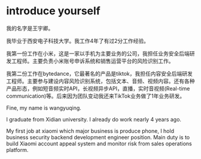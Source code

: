 # introduce yourself

我的名字是王宇卿。

我毕业于西安电子科技大学。我工作4年了有过2分工作经验。

我第一份工作在小米，这是一家以手机为主要业务的公司，我担任业务安全后端研发工程师。主要负责小米账号申诉系统和销售运营平台的风险识别工作。

我第二份工作在bytedance，它最著名的产品是tiktok，我担任内容安全后端研发工程师。主要参与建设内容风险识别系统，包括文本、音频、视频内容。还有各种产品形态，例如短音频实时API，长视频异步API，直播，实时音视频(Real-time communication)等。后来因为团队变动我还来TikTok业务做了1年业务研发。



Fine, my name is wangyuqing.

I graduate from Xidian university. I already do work nearly 4 years ago.

My first job at xiaomi which major business is produce phone, I hold business security backend development engineer position. Main duty is to build Xiaomi account appeal system and monitor risk from sales operations platform.